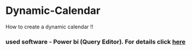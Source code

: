 # Dynamic-Calendar
How to create a dynamic calendar !!
### used software - Power bi (Query Editor). For details click [here](https://medium.com/@adni85/creating-a-rolling-calendar-in-power-bi-c9aacf769447)

